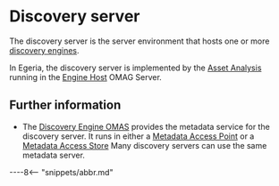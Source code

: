 <!-- SPDX-License-Identifier: CC-BY-4.0 -->
<!-- Copyright Contributors to the ODPi Egeria project. -->

# Discovery server

The discovery server is the server environment that hosts one or more
[discovery engines](/egeria-docs/concepts/open-discovery-engine).

In Egeria, the discovery server is implemented by the
[Asset Analysis](/egeria-docs/services/omes/asset-analysis/overview) running in the
[Engine Host](/egeria-docs/concepts/engine-host) OMAG Server.


## Further information

 * The [Discovery Engine OMAS](/egeria-docs/services/omas/discovery-engine/overview)
   provides the metadata service for the discovery server.  It runs in
   either a [Metadata Access Point](/egeria-docs/concepts/metadata-access-point)
   or a [Metadata Access Store](/egeria-docs/concepts/metadata-access-store)
   Many discovery servers can use the same metadata server.


----8<-- "snippets/abbr.md"
